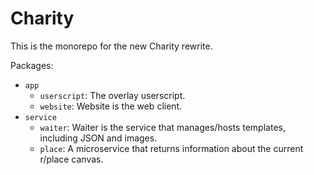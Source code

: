 # Charity

This is the monorepo for the new Charity rewrite.

Packages:

- `app`
	- `userscript`: The overlay userscript.
	- `website`: Website is the web client.
- `service`
	- `waiter`: Waiter is the service that manages/hosts templates, including JSON and images.
	- `place`: A microservice that returns information about the current r/place canvas.